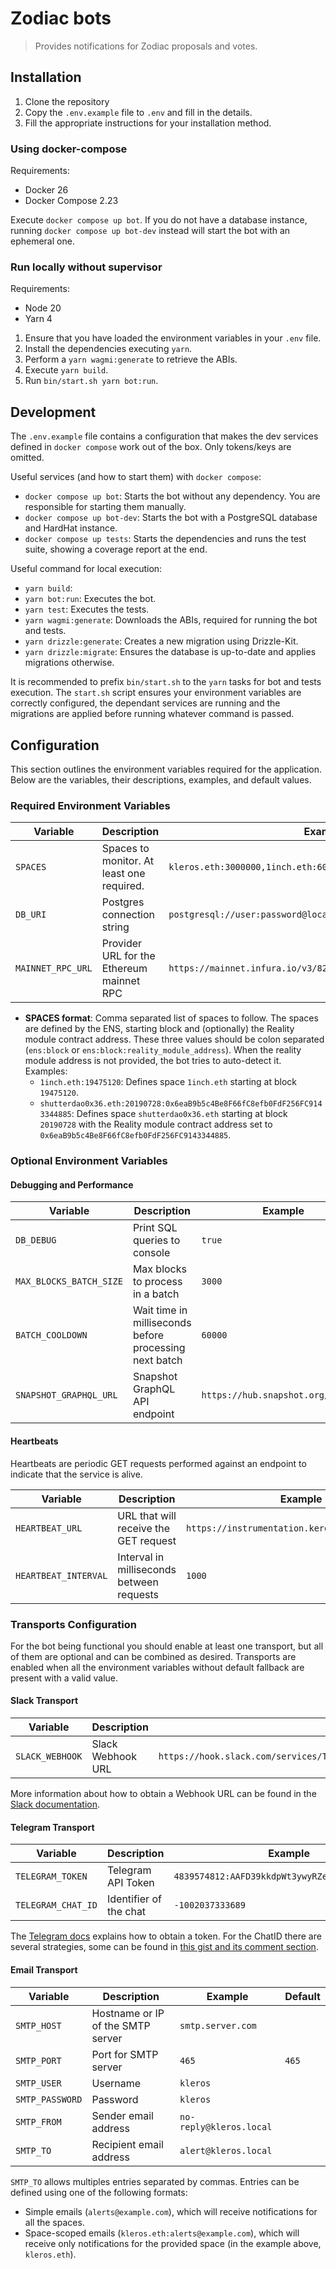 # Zodiac bots

> Provides notifications for Zodiac proposals and votes.

## Installation

1. Clone the repository
2. Copy the `.env.example` file to `.env` and fill in the details.
3. Fill the appropriate instructions for your installation method.

### Using docker-compose

Requirements:

- Docker 26
- Docker Compose 2.23

Execute `docker compose up bot`. If you do not have a database instance, running `docker compose up bot-dev` instead will start the bot with an ephemeral one.

### Run locally without supervisor

Requirements:

- Node 20
- Yarn 4

1. Ensure that you have loaded the environment variables in your `.env` file.
2. Install the dependencies executing `yarn`.
3. Perform a `yarn wagmi:generate` to retrieve the ABIs.
4. Execute `yarn build`.
5. Run `bin/start.sh yarn bot:run`.

## Development

The `.env.example` file contains a configuration that makes the dev services defined in `docker compose` work out of the box. Only tokens/keys are omitted.

Useful services (and how to start them) with `docker compose`:

- `docker compose up bot`: Starts the bot without any dependency. You are responsible for starting them manually.
- `docker compose up bot-dev`: Starts the bot with a PostgreSQL database and HardHat instance.
- `docker compose up tests`: Starts the dependencies and runs the test suite, showing a coverage report at the end.

Useful command for local execution:

- `yarn build`:
- `yarn bot:run`: Executes the bot.
- `yarn test`: Executes the tests.
- `yarn wagmi:generate`: Downloads the ABIs, required for running the bot and tests.
- `yarn drizzle:generate`: Creates a new migration using Drizzle-Kit.
- `yarn drizzle:migrate`: Ensures the database is up-to-date and applies migrations otherwise.

It is recommended to prefix `bin/start.sh` to the `yarn` tasks for bot and tests execution. The `start.sh` script ensures your environment variables are correctly configured, the dependant services are running and the migrations are applied before running whatever command is passed.

## Configuration

This section outlines the environment variables required for the application. Below are the variables, their descriptions, examples, and default values.

### Required Environment Variables

| Variable          | Description                               | Example                                                         |
| ----------------- | ----------------------------------------- | --------------------------------------------------------------- |
| `SPACES`          | Spaces to monitor. At least one required. | `kleros.eth:3000000,1inch.eth:6000000`                          |
| `DB_URI`          | Postgres connection string                | `postgresql://user:password@localhost:5432/dbname`              |
| `MAINNET_RPC_URL` | Provider URL for the Ethereum mainnet RPC | `https://mainnet.infura.io/v3/8238211010344719ad14a89db874158c` |

- **SPACES format**: Comma separated list of spaces to follow. The spaces are defined by the ENS, starting block and (optionally) the Reality module contract address. These three values should be colon separated (`ens:block` or `ens:block:reality_module_address`). When the reality module address is not provided, the bot tries to auto-detect it. Examples:
  - `1inch.eth:19475120`: Defines space `1inch.eth` starting at block `19475120`.
  - `shutterdao0x36.eth:20190728:0x6eaB9b5c4Be8F66fC8efb0FdF256FC9143344885`: Defines space `shutterdao0x36.eth` starting at block `20190728` with the Reality module contract address set to `0x6eaB9b5c4Be8F66fC8efb0FdF256FC9143344885`.

### Optional Environment Variables

#### Debugging and Performance

| Variable                | Description                                            | Example                            | Default                            |
| ----------------------- | ------------------------------------------------------ | ---------------------------------- | ---------------------------------- |
| `DB_DEBUG`              | Print SQL queries to console                           | `true`                             | `false`                            |
| `MAX_BLOCKS_BATCH_SIZE` | Max blocks to process in a batch                       | `3000`                             | `200`                              |
| `BATCH_COOLDOWN`        | Wait time in milliseconds before processing next batch | `60000`                            | `200`                              |
| `SNAPSHOT_GRAPHQL_URL`  | Snapshot GraphQL API endpoint                          | `https://hub.snapshot.org/graphql` | `https://hub.snapshot.org/graphql` |

#### Heartbeats

Heartbeats are periodic GET requests performed against an endpoint to indicate that the service is alive.

| Variable             | Description                               | Example                                         | Default |
| -------------------- | ----------------------------------------- | ----------------------------------------------- | ------- |
| `HEARTBEAT_URL`      | URL that will receive the GET request     | `https://instrumentation.keros.io/hooks/zodiac` |         |
| `HEARTBEAT_INTERVAL` | Interval in milliseconds between requests | `1000`                                          | `60000` |

### Transports Configuration

For the bot being functional you should enable at least one transport, but all of them are optional and can be combined as desired. Transports are enabled when all the environment variables without default fallback are present with a valid value.

#### Slack Transport

| Variable        | Description       | Example                                                                        | Default |
| --------------- | ----------------- | ------------------------------------------------------------------------------ | ------- |
| `SLACK_WEBHOOK` | Slack Webhook URL | `https://hook.slack.com/services/T00000000/B00000000/XXXXXXXXXXXXXXXXXXXXXXXX` |         |

More information about how to obtain a Webhook URL can be found in the [Slack documentation](https://api.slack.com/messaging/webhooks).

#### Telegram Transport

| Variable           | Description            | Example                                         | Default |
| ------------------ | ---------------------- | ----------------------------------------------- | ------- |
| `TELEGRAM_TOKEN`   | Telegram API Token     | `4839574812:AAFD39kkdpWt3ywyRZergyOLMaJhac60qc` |         |
| `TELEGRAM_CHAT_ID` | Identifier of the chat | `-1002037333689`                                |         |

The [Telegram docs](https://core.telegram.org/bots#how-do-i-create-a-bot-token) explains how to obtain a token. For the ChatID there are several strategies, some can be found in [this gist and its comment section](https://gist.github.com/mraaroncruz/e76d19f7d61d59419002db54030ebe35).

#### Email Transport

| Variable        | Description                       | Example                 | Default |
| --------------- | --------------------------------- | ----------------------- | ------- |
| `SMTP_HOST`     | Hostname or IP of the SMTP server | `smtp.server.com`       |         |
| `SMTP_PORT`     | Port for SMTP server              | `465`                   | `465`   |
| `SMTP_USER`     | Username                          | `kleros`                |         |
| `SMTP_PASSWORD` | Password                          | `kleros`                |         |
| `SMTP_FROM`     | Sender email address              | `no-reply@kleros.local` |         |
| `SMTP_TO`       | Recipient email address           | `alert@kleros.local`    |         |

`SMTP_TO` allows multiples entries separated by commas. Entries can be defined using one of the following formats:

- Simple emails (`alerts@example.com`), which will receive notifications for all the spaces.
- Space-scoped emails (`kleros.eth:alerts@example.com`), which will receive only notifications for the provided space (in the example above, `kleros.eth`).
